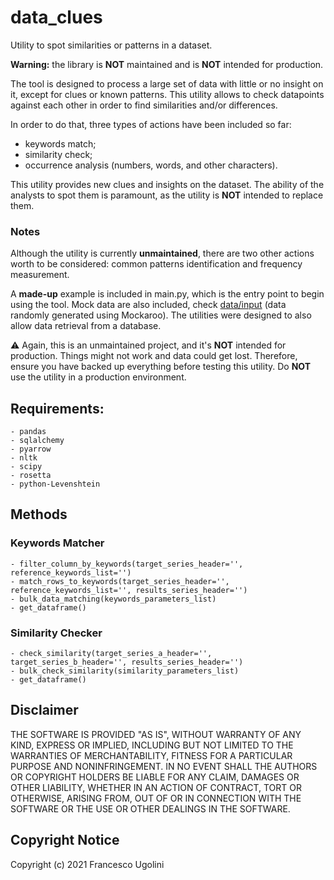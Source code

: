 data_clues
========================

Utility to spot similarities or patterns in a dataset.

**Warning:** the library is __NOT__ maintained and is __NOT__ intended for production.

The tool is designed to process a large set of data with little or no insight on it, except for clues or known patterns. This utility allows to check datapoints against each other in order to find similarities and/or differences.

In order to do that, three types of actions have been included so far:
- keywords match;
- similarity check;
- occurrence analysis (numbers, words, and other characters).

This utility provides new clues and insights on the dataset. The ability of the analysts to spot them is paramount, as the utility is __NOT__ intended to replace them.

### Notes

Although the utility is currently **unmaintained**, there are two other actions worth to be considered: common patterns identification and frequency measurement. 

A **made-up** example is included in main.py, which is the entry point to begin using the tool. Mock data are also included, check [data/input](data/input) (data randomly generated using Mockaroo). The utilities were designed to also allow data retrieval from a database.

:warning: Again, this is an unmaintained project, and it's __NOT__ intended for production. Things might not work and data could get lost. Therefore, ensure you have backed up everything before testing this utility. Do __NOT__ use the utility in a production environment.

## Requirements: 

    - pandas 
    - sqlalchemy
    - pyarrow
    - nltk
    - scipy
    - rosetta
    - python-Levenshtein

## Methods

### Keywords Matcher

    - filter_column_by_keywords(target_series_header='', reference_keywords_list='')
    - match_rows_to_keywords(target_series_header='', reference_keywords_list='', results_series_header='')
    - bulk_data_matching(keywords_parameters_list)
    - get_dataframe()

### Similarity Checker

    - check_similarity(target_series_a_header='', target_series_b_header='', results_series_header='') 
    - bulk_check_similarity(similarity_parameters_list)
    - get_dataframe()

## Disclaimer

THE SOFTWARE IS PROVIDED "AS IS", WITHOUT WARRANTY OF ANY KIND, EXPRESS OR IMPLIED, INCLUDING BUT NOT LIMITED TO THE WARRANTIES OF MERCHANTABILITY, FITNESS FOR A PARTICULAR PURPOSE AND NONINFRINGEMENT. IN NO EVENT SHALL THE AUTHORS OR COPYRIGHT HOLDERS BE LIABLE FOR ANY CLAIM, DAMAGES OR OTHER LIABILITY, WHETHER IN AN ACTION OF CONTRACT, TORT OR OTHERWISE, ARISING FROM, OUT OF OR IN CONNECTION WITH THE SOFTWARE OR THE USE OR OTHER DEALINGS IN THE SOFTWARE.

## Copyright Notice

Copyright (c) 2021 Francesco Ugolini
